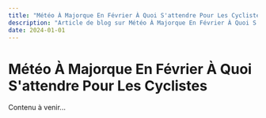 ```yaml
---
title: "Météo À Majorque En Février À Quoi S'attendre Pour Les Cyclistes"
description: "Article de blog sur Météo À Majorque En Février À Quoi S'attendre Pour Les Cyclistes"
date: 2024-01-01
---
```


# Météo À Majorque En Février À Quoi S'attendre Pour Les Cyclistes

Contenu à venir...
